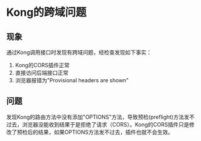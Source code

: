 # Kong的跨域问题



## 现象

通过Kong调用接口时发现有跨域问题，经检查发现如下事实：

1. Kong的CORS插件正常
2. 直接访问后端接口正常
3. 浏览器报错为"Provisional headers are shown"

## 问题

发现Kong的路由方法中没有添加"OPTIONS"方法，导致预检(preflight)方法发不过去，浏览器没能收到结果于是拒绝了请求（CORS）。Kong的CORS插件只是修改了预检后的结果，如果OPTIONS方法发不过去，插件也就不会生效。